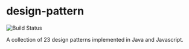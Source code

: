 # design-pattern
![Build Status](https://travis-ci.org/BigTony666/design-pattern.svg?branch=develop)

A collection of 23 design patterns implemented in Java and Javascript.